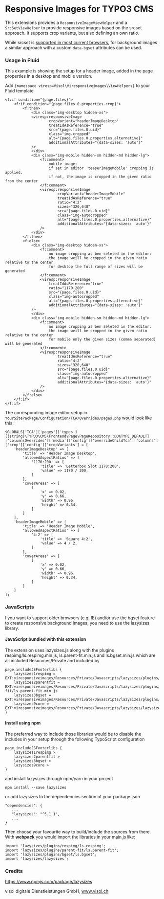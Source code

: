 Responsive Images for TYPO3 CMS
===

This extensions provides a `ResponsiveImageViewHelper` and a `SrcSetViewHelper` to provide responsive images based on
the srcset approach. It supports crop variants, but also defining an own ratio.

While srcset is [supported in most current browsers](https://caniuse.com/srcset), for background images a similar approach
with a custom `data-bgset` attributes can be used.

### Usage in Fluid

This example is showing the setup for a header image, added in the page properties in a desktop and mobile version.

Add ```{namespace viresp=Visol\Viresponsiveimages\ViewHelpers}```
to your Fluid template

```
<f:if condition="{page.files}">
    <f:if condition="{page.files.0.properties.crop}">
        <f:then>
            <div class="img-desktop hidden-xs">
            <viresp:responsiveImage
                    cropVariant="headerImageDesktop"
                    treatIdAsReference="true"
                    src="{page.files.0.uid}"
                    class="img-cropped"
                    alt="{page.files.0.properties.alternative}"
                    additionalAttributes="{data-sizes: 'auto'}"
            />
            </div>
            <div class="img-mobile hidden-sm hidden-md hidden-lg">
                <f:comment>
                    mobile image:
                    if set in editor 'teaserImageMobile' cropping is applied.
                    if not, the image is cropped in the given ratio from the center
                </f:comment>
                <viresp:responsiveImage
                        cropVariant="headerImageMobile"
                        treatIdAsReference="true"
                        ratio="4:2"
                        sizes="320,640"
                        src="{page.files.0.uid}"
                        class="img-autocropped"
                        alt="{page.files.0.properties.alternative}"
                        additionalAttributes="{data-sizes: 'auto'}"
                />
            </div>
        </f:then>
        <f:else>
            <div class="img-desktop hidden-xs">
                <f:comment>
                    no image cropping as ben seleted in the editor:
                    the image weill be cropped in the given ratio relative to the center
                    for desktop the full range of sizes will be generated
                </f:comment>
                <viresp:responsiveImage
                    treatIdAsReference="true"
                    ratio="1170:200"
                    src="{page.files.0.uid}"
                    class="img-autocropped"
                    alt="{page.files.0.properties.alternative}"
                    additionalAttributes="{data-sizes: 'auto'}"
            />
            </div>
            <div class="img-mobile hidden-sm hidden-md hidden-lg">
                <f:comment>
                    no image cropping as ben seleted in the editor:
                    the image weill be cropped in the given ratio relative to the center
                    for mobile only the given sizes (comma separated) will be generated
                </f:comment>
                <viresp:responsiveImage
                        treatIdAsReference="true"
                        ratio="4:2"
                        sizes="320,640"
                        src="{page.files.0.uid}"
                        class="img-autocropped"
                        alt="{page.files.0.properties.alternative}"
                        additionalAttributes="{data-sizes: 'auto'}"
                />
            </div>
        </f:else>
    </f:if>
</f:if>
```

The corresponding image editor setup in ```YourSitePackage/Configuration/TCA/Overrides/pages.php``` would look like this:

```
$GLOBALS['TCA']['pages']['types'][(string)\TYPO3\CMS\Frontend\Page\PageRepository::DOKTYPE_DEFAULT]['columnsOverrides']['media']['config']['overrideChildTca']['columns']['crop']['config']['cropVariants'] = [
    'headerImageDesktop' => [
        'title' => 'Header Image Desktop',
        'allowedAspectRatios' => [
            '1170:200' => [
                'title' => 'Letterbox Slot 1170:200',
                'value' => 1170 / 200,
            ]
        ],
        'coverAreas' => [
            [
                'x' => 0.02,
                'y' => 0.66,
                'width' => 0.96,
                'height' => 0.34,
            ]
        ]
    ],
    'headerImageMobile' => [
        'title' => 'Header Image Mobile',
        'allowedAspectRatios' => [
            '4:2' => [
                'title' => 'Square 4:2',
                'value' => 4 / 2,
            ]
        ],
        'coverAreas' => [
            [
                'x' => 0.02,
                'y' => 0.66,
                'width' => 0.96,
                'height' => 0.34,
            ]
        ]
    ]
];
``` 

### JavaScripts

I you want to support older browsers (e.g. IE) and/or use the bgset feature to create responsive background images,
you need to use the lazysizes library.

#### JavaScript bundled with this extension

The extension uses lazysizes.js along with the plugins respimg/ls.respimg.min.js, ls.parent-fit.min.js
and ls.bgset.min.js which are all included Resources/Private and included by

```
page.includeJSFooterlibs {
	lazysizes1respimg = EXT:viresponsiveimages/Resources/Private/Javascripts/lazysizes/plugins/respimg/ls.respimg.min.js
	lazysizes2parentfit = EXT:viresponsiveimages/Resources/Private/Javascripts/lazysizes/plugins/parent-fit/ls.parent-fit.min.js
	lazysizes3bgset = EXT:viresponsiveimages/Resources/Private/Javascripts/lazysizes/plugins/bgset/ls.bgset.min.js
	lazysizes9core = EXT:viresponsiveimages/Resources/Private/Javascripts/lazysizes/lazysizes.min.js
}
```

#### Install using npm

The preferred way to include those libraries would be to disable the includes in your setup through the following
TypoScript configuration

```
page.includeJSFooterlibs {
	lazysizes1respimg >
	lazysizes2parentfit >
	lazysizes3bgset >
	lazysizes9core >
}
```

and install lazysizes through npm/yarn in your project

```
npm install --save lazysizes
```

or add lazysizes to the dependencies section of your package.json

```
"dependencies": {
   ...
   "lazysizes": "^5.1.1",
   ...
}
```

Then choose your favourite way to build/include the sources from there.
With **webpack** you would import the libraries in your main.js like:

```
import 'lazysizes/plugins/respimg/ls.respimg';
import 'lazysizes/plugins/parent-fit/ls.parent-fit';
import 'lazysizes/plugins/bgset/ls.bgset';
import 'lazysizes/lazysizes';
```

### Credits

https://www.npmjs.com/package/lazysizes

visol digitale Dienstleistungen GmbH, www.visol.ch
